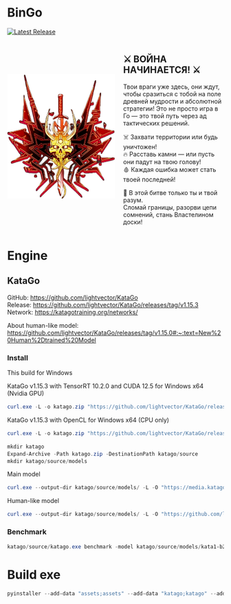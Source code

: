 # <a name="manual"></a> BinGo

[![Latest Release](http://img.shields.io/github/release/d-code000/BinGo?label=download)](https://github.com/d-code000/BinGo/releases)

<div style="display: flex; align-items: center;">
    <img src="resources/img/difficult/Ultra-Nightmare.png" alt="Ultra-Nightmare" width="250" style="margin-right: 20px;"/>
    <div>
        <h2>⚔️ ВОЙНА НАЧИНАЕТСЯ! ⚔️</h2>
        <p>
            Твои враги уже здесь, они ждут, чтобы сразиться с тобой на поле древней мудрости и абсолютной стратегии! Это не просто игра в Го — это твой путь через ад тактических решений.
        </p>
        <p>
            ☠️ Захвати территории или будь уничтожен!<br>
            🔥 Расставь камни — или пусть они падут на твою голову!<br>
            🩸 Каждая ошибка может стать твоей последней!<br>
        </p>
        <p>
            🌌 В этой битве только ты и твой разум.<br>
            Сломай границы, разорви цепи сомнений, стань Властелином доски!
        </p>
    </div>
</div>


# Engine

## KataGo

GitHub: https://github.com/lightvector/KataGo  
Release: https://github.com/lightvector/KataGo/releases/tag/v1.15.3  
Network: https://katagotraining.org/networks/

About human-like model: https://github.com/lightvector/KataGo/releases/tag/v1.15.0#:~:text=New%20Human%2Dtrained%20Model

### Install
This build for Windows

KataGo v1.15.3 with TensorRT 10.2.0 and CUDA 12.5 for Windows x64 (Nvidia GPU)
```powershell
curl.exe -L -o katago.zip "https://github.com/lightvector/KataGo/releases/download/v1.15.3/katago-v1.15.3-trt10.2.0-cuda12.5-windows-x64.zip"
```
KataGo v1.15.3 with OpenCL for Windows x64 (CPU only)
```powershell
curl.exe -L -o katago.zip "https://github.com/lightvector/KataGo/releases/download/v1.15.3/katago-v1.15.3-opencl-windows-x64.zip"
```
```powershell
mkdir katago
Expand-Archive -Path katago.zip -DestinationPath katago/source
mkdir katago/source/models
```
Main model
```powershell
curl.exe --output-dir katago/source/models/ -L -O "https://media.katagotraining.org/uploaded/networks/models/kata1/kata1-b28c512nbt-s7944987392-d4526094999.bin.gz"
```
Human-like model
```powershell
curl.exe --output-dir katago/source/models/ -L -O "https://github.com/lightvector/KataGo/releases/download/v1.15.0/b18c384nbt-humanv0.bin.gz"
```

### Benchmark

```powershell
katago/source/katago.exe benchmark -model katago/source/models/kata1-b28c512nbt-s7944987392-d4526094999.bin.gz
```

# Build exe

```powershell
pyinstaller --add-data "assets;assets" --add-data "katago;katago" --add-data "resources;resources" --icon "assets/BinGoXDoomEternal.ico" --name bingo --windowed main.py
```
